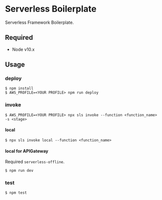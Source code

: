 # Serverless Boilerplate

Serverless Framework Boilerplate.

## Required

- Node v10.x

## Usage

### deploy

```
$ npm install
$ AWS_PROFILE=<YOUR PROFILE> npm run deploy
```

### invoke

```
$ AWS_PROFILE=<YOUR PROFILE> npx sls invoke --function <function_name> -s <stage>
```

#### local

```
$ npx sls invoke local --function <function_name>
```

#### local for APIGateway

Required `serverless-offline`.

```
$ npm run dev
```

### test

```
$ npm test
```
